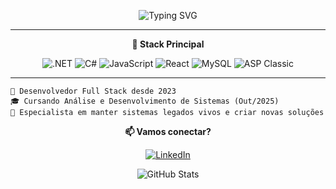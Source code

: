 <div align="center">
  
  ![Typing SVG](https://readme-typing-svg.herokuapp.com?font=Fira+Code&pause=1000&color=2E9EF7&center=true&vCenter=true&width=435&lines=Ol%C3%A1!+Eu+sou+o+Gabriel+%F0%9F%91%8B;Full+Stack+Developer;Construindo+solu%C3%A7%C3%B5es+desde+2023)

</div>

---

<div align="center">

**🚀 Stack Principal**

![.NET](https://img.shields.io/badge/.NET-512BD4?style=plastic&logo=dotnet&logoColor=white)
![C#](https://img.shields.io/badge/C%23-239120?style=plastic&logo=c-sharp&logoColor=white)
![JavaScript](https://img.shields.io/badge/JavaScript-F7DF1E?style=plastic&logo=javascript&logoColor=black)
![React](https://img.shields.io/badge/React-61DAFB?style=plastic&logo=react&logoColor=black)
![MySQL](https://img.shields.io/badge/MySQL-4479A1?style=plastic&logo=mysql&logoColor=white)
![ASP Classic](https://img.shields.io/badge/ASP_Classic-5C2D91?style=plastic)

</div>

---
```
💼 Desenvolvedor Full Stack desde 2023
🎓 Cursando Análise e Desenvolvimento de Sistemas (Out/2025)
🦖 Especialista em manter sistemas legados vivos e criar novas soluções
```

<div align="center">

**📫 Vamos conectar?**

[![LinkedIn](https://img.shields.io/badge/-LinkedIn-0A66C2?style=for-the-badge&logo=linkedin&logoColor=white)](https://www.linkedin.com/in/gabriel-canechia/)

</div>

<div align="center">
  
  ![GitHub Stats](https://github-readme-stats.vercel.app/api?username=scorpiontyf&show_icons=true&theme=tokyonight)
  
</div>
